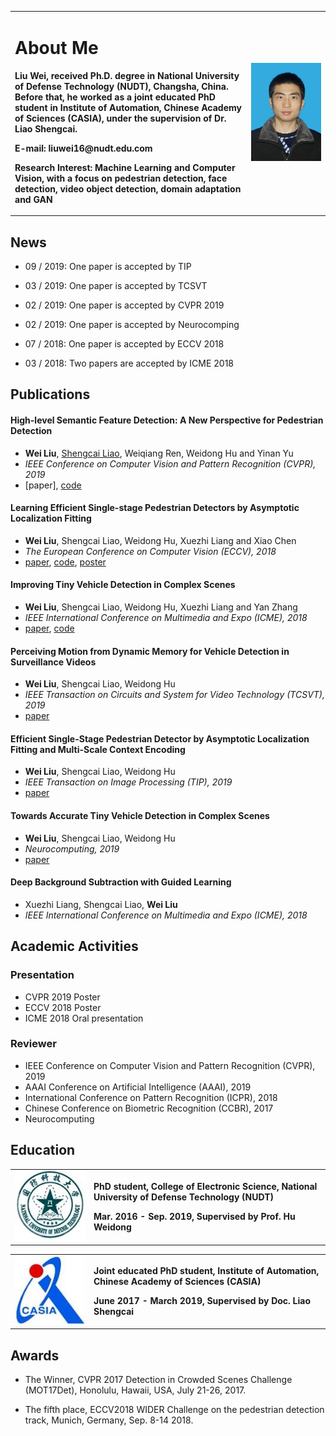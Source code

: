 
<table border="0">
  <tr>
    <td width="75%">
      <h1>About Me</h1>
      <p><b>Liu Wei, received Ph.D. degree in National University of Defense Technology (NUDT), Changsha, China. Before that, he worked as a joint educated PhD student in Institute of Automation, Chinese Academy of Sciences (CASIA), under the supervision of Dr. Liao Shengcai.</b></p>
      <p><b>E-mail: liuwei16@nudt.edu.com</b></p>
      <p><b>Research Interest: Machine Learning and Computer Vision, with a focus on pedestrian detection, face detection, video object detection, domain adaptation and GAN</b></p>
    </td>
    <td width="25%">
      <img src="wl.jpg" width="100%">  
    </td>
  </tr>
</table>


## News
- 09 / 2019: One paper is accepted by TIP

- 03 / 2019: One paper is accepted by TCSVT

- 02 / 2019: One paper is accepted by CVPR 2019

- 02 / 2019: One paper is accepted by Neurocomping

- 07 / 2018: One paper is accepted by ECCV 2018

- 03 / 2018: Two papers are accepted by ICME 2018

## Publications
#### High-level Semantic Feature Detection: A New Perspective for Pedestrian Detection
- **Wei Liu**, [Shengcai Liao](https://liaosc.wordpress.com/), Weiqiang Ren, Weidong Hu and Yinan Yu
- *IEEE Conference on Computer Vision and Pattern Recognition (CVPR), 2019*
- [paper], [code](https://github.com/liuwei16/CSP)

#### Learning Efficient Single-stage Pedestrian Detectors by Asymptotic Localization Fitting
- **Wei Liu**, Shengcai Liao, Weidong Hu, Xuezhi Liang and Xiao Chen
- *The European Conference on Computer Vision (ECCV), 2018*
- [paper](http://openaccess.thecvf.com/content_ECCV_2018/html/Wei_Liu_Learning_Efficient_Single-stage_ECCV_2018_paper.html), [code](https://github.com/liuwei16/ALFNet), [poster](https://github.com/liuwei16/ALFNet//tree/master/docs/ECCV2018_poster_ID2718.pptx)

#### Improving Tiny Vehicle Detection in Complex Scenes
- **Wei Liu**, Shengcai Liao, Weidong Hu, Xuezhi Liang and Yan Zhang
- *IEEE International Conference on Multimedia and Expo (ICME), 2018*
- [paper](https://github.com/liuwei16/ITVD_icme/tree/master/docs/2018ICME-ITVD.pdf), [code](https://github.com/liuwei16/ITVD_icme)

#### Perceiving Motion from Dynamic Memory for Vehicle Detection in Surveillance Videos
- **Wei Liu**, Shengcai Liao, Weidong Hu
- *IEEE Transaction on Circuits and System for Video Technology (TCSVT), 2019*
- [paper](https://ieeexplore.ieee.org/abstract/document/8669956)

#### Efficient Single-Stage Pedestrian Detector by Asymptotic Localization Fitting and Multi-Scale Context Encoding
- **Wei Liu**, Shengcai Liao, Weidong Hu
- *IEEE Transaction on Image Processing (TIP), 2019*
- [paper](https://ieeexplore.ieee.xilesou.top/abstract/document/8839736)

#### Towards Accurate Tiny Vehicle Detection in Complex Scenes
- **Wei Liu**, Shengcai Liao, Weidong Hu
- *Neurocomputing, 2019*
- [paper](https://www.sciencedirect.com/science/article/pii/S092523121930298X)

#### Deep Background Subtraction with Guided Learning
- Xuezhi Liang, Shengcai Liao, **Wei Liu**
- *IEEE International Conference on Multimedia and Expo (ICME), 2018*




## Academic Activities
### Presentation
- CVPR 2019 Poster
- ECCV 2018 Poster
- ICME 2018 Oral presentation

### Reviewer
- IEEE Conference on Computer Vision and Pattern Recognition (CVPR), 2019
- AAAI Conference on Artificial Intelligence (AAAI), 2019
- International Conference on Pattern Recognition (ICPR), 2018
- Chinese Conference on Biometric Recognition (CCBR), 2017
- Neurocomputing

## Education
<table border="0">
  <tr>
  <td width="25%">
      <img src="nudt.jpg" width="100%">  
    </td>
    <td width="75%">
      <p><b>PhD student, College of Electronic Science, National University of Defense Technology (NUDT)</b></p>
      <p><b>Mar. 2016 - Sep. 2019, Supervised by Prof. Hu Weidong</b></p>
    </td>  
  </tr>
</table>

<table border="0">
  <tr>
  <td width="25%">
      <img src="casia.jpg" width="100%">  
    </td>
    <td width="75%">
      <p><b>Joint educated PhD student, Institute of Automation, Chinese Academy of Sciences (CASIA)</b></p>
      <p><b>June 2017 - March 2019, Supervised by Doc. Liao Shengcai</b></p>
    </td>  
  </tr>
</table>

## Awards
- The Winner, CVPR 2017 Detection in Crowded Scenes Challenge (MOT17Det), Honolulu, Hawaii, USA, July 21-26, 2017.

- The fifth place, ECCV2018 WIDER Challenge on the pedestrian detection track, Munich, Germany, Sep. 8-14 2018.
